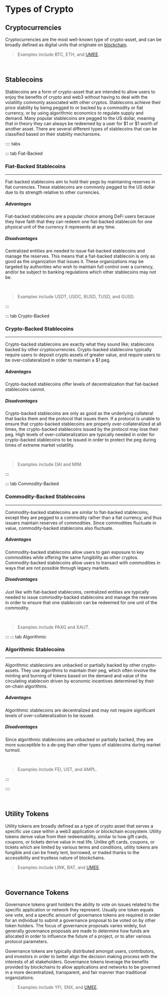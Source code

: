 # Types of Crypto

## Cryptocurrencies

Cryptocurrencies are the most well-known type of crypto-asset, and can be broadly defined as digital units that originate on [blockchain](/learn-the-basics/blockchain-basics/what-is-blockchain). 

> Examples include BTC, ETH, and [UMEE](/overview/umee-token).

<br>

## Stablecoins

Stablecoins are a form of crypto-asset that are intended to allow users to enjoy the benefits of crypto and web3 without having to deal with the volatility commonly associated with other cryptos. Stablecoins achieve their price stability by being pegged to or backed by a commodity or fiat currency, or by using algorithmic economics to regulate supply and demand. Many popular stablecoins are pegged to the US dollar, meaning that in theory they can always be redeemed by a user for $1 or $1 worth of another asset. There are several different types of stablecoins that can be classified based on their stability mechanisms.

:::: tabs

::: tab Fiat-Backed

### Fiat-Backed Stablecoins

****

Fiat-backed stablecoins aim to hold their pegs by maintaining reserves in fiat currencies. These stablecoins are commonly pegged to the US dollar due to its strength relative to other currencies.

##### Advantages

Fiat-backed stablecoins are a popular choice among DeFi users because they have faith that they can redeem one fiat-backed stablecoin for one physical unit of the currency it represents at any time.

##### Disadvantages

Centralized entities are needed to issue fiat-backed stablecoins and manage the reserves. This means that a fiat-backed stablecoin is only as good as the organization that issues it. These organizations may be targeted by authorities who wish to maintain full control over a currency, and/or be subject to banking regulations which other stablecoins may not be.

<br>

> Examples include USDT, USDC, BUSD, TUSD, and GUSD.

:::

::: tab Crypto-Backed

### Crypto-Backed Stablecoins

****

Crypto-backed stablecoins are exactly what they sound like; stablecoins backed by other cryptocurrencies. Crypto-backed stablecoins typically require users to deposit crypto assets of greater value, and require users to be over-collateralized in order to maintain a $1 peg.

##### Advantages

Crypto-backed stablecoins offer levels of decentralization that fiat-backed stablecoins cannot.

##### Disadvantages

Crypto-backed stablecoins are only as good as the underlying collateral that backs them and the protocol that issues them. If a protocol is unable to ensure that crypto-backed stablecoins are properly over-collateralized at all times, the crypto-backed stablecoins issued by the protocol may lose their peg. High levels of over-collateralization are typically needed in order for crypto-backed stablecoins to be issued in order to protect the peg during times of extreme market volatility.

<br>

> Examples include DAI and MIM.

:::

::: tab Commodity-Backed

### Commodity-Backed Stablecoins

****

Commodity-backed stablecoins are similar to fiat-backed stablecoins, except they are pegged to a commodity rather than a fiat currency, and thus issuers maintain reserves of commodities. Since commodities fluctuate in value, commodity-backed stablecoins also fluctuate.

##### Advantages

Commodity-backed stablecoins allow users to gain exposure to key commodities while offering the same fungibility as other cryptos. Commodity-backed stablecoins allow users to transact with commodities in ways that are not possible through legacy markets.

##### Disadvantages

Just like with fiat-backed stablecoins, centralized entities are typically needed to issue commodity-backed stablecoins and manage the reserves in order to ensure that one stablecoin can be redeemed for one unit of the commodity.

<br>

> Examples include PAXG and XAUT.

:::
::: tab Algorithmic

### Algorithmic Stablecoins

****

Algorithmic stablecoins are unbacked or partially backed by other crypto-assets. They use algorithms to maintain their peg, which often involve the minting and burning of tokens based on the demand and value of the circulating stablecoin driven by economic incentives determined by their on-chain algorithms.

##### Advantages

Algorithmic stablecoins are decentralized and may not require significant levels of over-collateralization to be issued.

##### Disadvantages

Since algorithmic stablecoins are unbacked or partially backed, they are more susceptible to a de-peg than other types of stablecoins during market turmoil.

<br>

> Examples include FEI, UST, and AMPL.

:::

::::

<br>

## Utility Tokens

Utility tokens are broadly defined as a type of crypto asset that serves a specific use case within a web3 application or blockchain ecosystem. Utility tokens derive value from their redeemability, similar to how gift cards, coupons, or tickets derive value in real life. Unlike gift cards, coupons, or tickets which are limited by various terms and conditions, utility tokens are fungible and can be freely lent, borrowed, or traded thanks to the accessibility and trustless nature of blockchains. 

> Examples include LINK, BAT, and [UMEE](/overview/umee-token).

<br>

## Governance Tokens

Governance tokens grant holders the ability to vote on issues related to the specific application or network they represent. Usually one token equals one vote, and a specific amount of governance tokens are required in order for an individual to submit a governance proposal to be voted on by other token holders. The focus of governance proposals varies widely, but generally governance proposals are made to determine how funds are allocated in order to influence the future of a project, or to alter various protocol parameters.

Governance tokens are typically distributed amongst users, contributors, and investors in order to better align the decision making process with the interests of all stakeholders. Governance tokens leverage the benefits provided by blockchains to allow applications and networks to be governed in a more decentralized, transparent, and fair manner than traditional organizations.

> Examples include YFI, SNX, and [UMEE](/overview/umee-token).